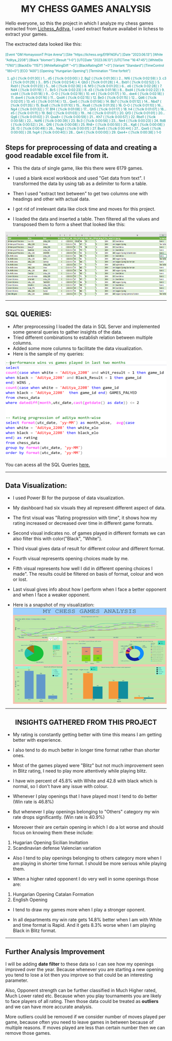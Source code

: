 <h1 align="center">
MY CHESS GAMES ANALYSIS
</h1>

Hello everyone, so this the project in which I analyze my chess games extracted from [Lichess_Aditya.](https://lichess.org/@/Aditya_2208) I used extract feature availabel in lichess to extract your games.

The exctracted data looked like this:

<span style="color:darkcyan ;font-courier:700;font-size:10px">
   [Event "GM HomayooonT Prize Arena"]
[Site "https://lichess.org/Ef9FNGFu"]
[Date "2023.06.13"]
[White "Aditya_2208"]
[Black "blomen"]
[Result "1-0"]
[UTCDate "2023.06.13"]
[UTCTime "16:47:45"]
[WhiteElo "1760"]
[BlackElo "1157"]
[WhiteRatingDiff "+0"]
[BlackRatingDiff "+0"]
[Variant "Standard"]
[TimeControl "180+0"]
[ECO "A00"]
[Opening "Hungarian Opening"]
[Termination "Time forfeit"]

1. g3 { [%clk 0:01:30] } 1... d5 { [%clk 0:03:00] } 2. Bg2 { [%clk 0:01:30] } 2... Nf6 { [%clk 0:02:59] } 3. c3 { [%clk 0:01:29] } 3... Bf5 { [%clk 0:02:54] } 4. Qb3 { [%clk 0:01:28] } 4... Bxb1 { [%clk 0:02:52] } 5. Rxb1 { [%clk 0:01:23] } 5... b6 { [%clk 0:02:36] } 6. Nf3 { [%clk 0:01:20] } 6... e6 { [%clk 0:02:28] } 7. Nd4 { [%clk 0:01:19] } 7... Bc5 { [%clk 0:02:23] } 8. d3 { [%clk 0:01:18] } 8... Bxd4 { [%clk 0:02:22] } 9. cxd4 { [%clk 0:01:18] } 9... O-O { [%clk 0:02:19] } 10. e4 { [%clk 0:01:17] } 10... dxe4 { [%clk 0:02:18] } 11. dxe4 { [%clk 0:01:16] } 11... Qxd4 { [%clk 0:02:15] } 12. Be3 { [%clk 0:01:15] } 12... Qd6 { [%clk 0:02:01] } 13. e5 { [%clk 0:01:14] } 13... Qxe5 { [%clk 0:01:56] } 14. Bb7 { [%clk 0:01:12] } 14... Nbd7 { [%clk 0:01:35] } 15. Bxa8 { [%clk 0:01:10] } 15... Rxa8 { [%clk 0:01:35] } 16. O-O { [%clk 0:01:10] } 16... Ng4 { [%clk 0:01:32] } 17. Bf4 { [%clk 0:01:08] } 17... Qh5 { [%clk 0:01:17] } 18. h4 { [%clk 0:01:07] } 18... e5 { [%clk 0:01:11] } 19. Bd2 { [%clk 0:01:03] } 19... h6 { [%clk 0:01:07] } 20. Qf3 { [%clk 0:01:01] } 20... Qg6 { [%clk 0:01:02] } 21. Qxa8+ { [%clk 0:00:59] } 21... Kh7 { [%clk 0:00:57] } 22. Rbd1 { [%clk 0:00:58] } 22... Ndf6 { [%clk 0:00:39] } 23. Bc3 { [%clk 0:00:56] } 23... Ne4 { [%clk 0:00:23] } 24. Rd8 { [%clk 0:00:52] } 24... Qf6 { [%clk 0:00:08] } 25. Rh8+ { [%clk 0:00:50] } 25... Kg6 { [%clk 0:00:08] } 26. f3 { [%clk 0:00:49] } 26... Nxg3 { [%clk 0:00:01] } 27. Bxe5 { [%clk 0:00:44] } 27... Qxe5 { [%clk 0:00:00] } 28. fxg4 { [%clk 0:00:40] } 28... Qe4 { [%clk 0:00:00] } 29. Qxe4+ { [%clk 0:00:38] } 1-0 


</span>

## Steps for preprocessing of data and creating a good readable excel file  from it.

* This the data of single game, like this there were 6179 games. 

* I used a blank excel workbook and used "Get data from text". I transformed the data by using tab as a delimiter to form a table. 


* Then I used "extract text between" to get two columns one with headings and other with actual data.

* I got rid of irrelevant data like clock time and moves for this project.


* I loaded the data and inserted a table. Then filtered all the values and transposed them to form a sheet that looked like this:

<img src="excelsnip.png" 
        alt="Picture" 
        width="800" 
        height="200" 
        style="display: block; margin: 0 auto" />

---


## SQL QUERIES:
* After preprocessing I loaded the data in SQL Server and implemented some general queries to gather insights of the data.
* Tried different combinations to establish relation between multiple columns.
* Added some more columns to facilitate the data visualization.
* Here is the sample of my queries:


<img src="SQL_QUERIES_SS.png" 
        alt="Picture" 
        width="900" 
        height="300" 
        style="display: block; margin: 0 auto" />


You can acess all the SQL Queries [here.](chess_data_sql_file.sql)


---



## Data Visualization:

* I used Power BI for the purpose of data visualization.
* My dashboard had six visuals they all represent different aspect of data.
* The first visual was "Rating progression with time", it shows how my rating increased or decreased over time in different game formats.
* Second visual indicates no. of games played in different formats we can also filter this with color("Black", "White").
* Third visual gives data of result for different colour and different format.
* Fourth visual represents opening choices made by me.
* Fifth visual represents how well I did in different opening choices I made". The results could be filtered on basis of format, colour and won or lost.
* Last visual gives info about how I perform when I face a better opponent and when I face a weaker opponent. 

* Here is a snapshot of my visualization:
<img src="chess_data_visuals_03.png" 
        alt="Picture" 
        width="900" 
        height="300" 
        style="display: block; margin: 0 auto" />

---

<h2 align="center">
INSIGHTS GATHERED FROM THIS PROJECT
</h2>

* My rating is constantly getting better with time this means I am getting better with experience.
* I also tend to do much better in longer time format rather than shorter ones.
* Most of the games played were "Blitz" but not much improvement seen in Blitz rating, I need to play more attentively while playing blitz.

* I have win percent of 45.8% with White and 42.8 with black which is normal, so I don't have any issue with colour.

* Whenever I play openings that I have played most I tend to do better (Win rate is 46.8%) 
* But whenever I play openings belonging to "Others" category my win rate drops significantly. (Win rate is 
40.9%)
* Moreover their are certain opening in which I do a lot worse and should focus on knowing them these include:
1. Hugarian Opening Sicilian Invitation
2. Scandinavian defense Valencian variation

* Also I tend to play openings belonging to others category more when I am playing in shorter time format.
I should be more serious while playing them.

* When a higher rated opponent I do very well in some openings those are: 
1. Hungarian Opening Catalan Formation
2. English Opening

* I tend to draw my games more when I play a stronger oponent.
 
* In all departments my win rate gets 14.8% better when I am with White and time format is Rapid. And it gets 8.3% worse when I am playing Black in Blitz format.
---

## Further Analysis Improvement

I will be adding **date filter** to these data so I can see how my openings improved over the year. Because whenever you are  starting a new opening you tend to lose a lot then you improve so that could be an interesting parameter.

Also, Opponent strength can be further classified in Much Higher rated, Much Lower rated etc. Because when you play tournaments you are likely to face players of all rating.
Then those data could be treated as **outliers** and we can have more accurate analysis. 

More outliers could be removed if we consider number of moves played per game, because often you need to leave games in between because of multiple reasons. If moves played are less than certain number then we can remove those games.


